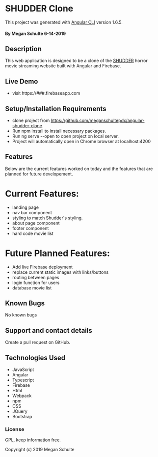 # SHUDDER Clone

This project was generated with [Angular CLI](https://github.com/angular/angular-cli) version 1.6.5.

#### By Megan Schulte 6-14-2019

## Description

  This web application is designed to be a clone of the [SHUDDER](https://www.shudder.com) horror movie streaming website built with Angular and Firebase. 

## Live Demo
* visit https://###.firebaseapp.com

## Setup/Installation Requirements
* clone project from https://github.com/meganschultepdx/angular-shudder-clone.
* Run npm install to install necessary packages.
* Run ng serve --open to open project on local server.
* Project will automatically open in Chrome browser at localhost:4200

## Features

Below are the current features worked on today and the features that are planned for future developement.

# Current Features:

* landing page
* nav bar component
* styling to match Shudder's styling.
* about page component
* footer component
* hard code movie list

# Future Planned Features:

* Add live Firebase deployment
* replace current static images with links/buttons
* routing between pages
* login function for users
* database movie list


 ## Known Bugs

  No known bugs

  ## Support and contact details

  Create a pull request on GitHub.

  ## Technologies Used

  * JavaScript
  * Angular
  * Typescript
  * Firebase
  * Html
  * Webpack
  * npm
  * CSS
  * JQuery
  * Bootstrap

  ### License

  GPL, keep information free.

  Copyright (c) 2019 Megan Schulte

